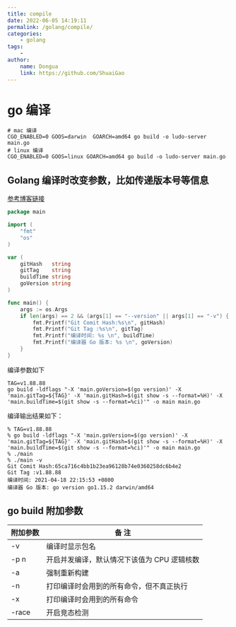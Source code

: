 ```yaml
---
title: compile
date: 2022-06-05 14:19:11
permalink: /golang/compile/
categories:
    - golang
tags:
    -
author:
    name: Dongua
    link: https://github.com/ShuaiGao
---
```


# go 编译

```shell
# mac 编译
CGO_ENABLED=0 GOOS=darwin  GOARCH=amd64 go build -o ludo-server main.go
# linux 编译
CGO_ENABLED=0 GOOS=linux GOARCH=amd64 go build -o ludo-server main.go
```

## Golang 编译时改变参数，比如传递版本号等信息

[参考博客链接](https://www.twle.cn/t/19202)

```go
package main

import (
    "fmt"
    "os"
)

var (
    gitHash   string
    gitTag    string
    buildTime string
    goVersion string
)

func main() {
    args := os.Args
    if len(args) == 2 && (args[1] == "--version" || args[1] == "-v") {
        fmt.Printf("Git Comit Hash:%s\n", gitHash)
        fmt.Printf("Git Tag :%s\n", gitTag)
        fmt.Printf("编译时间: %s \n", buildTime)
        fmt.Printf("编译器 Go 版本: %s \n", goVersion)
    }
}
```

编译参数如下

```shell
TAG=v1.88.88
go build -ldflags "-X 'main.goVersion=$(go version)' -X 'main.gitTag=${TAG}' -X 'main.gitHash=$(git show -s --format=%H)' -X 'main.buildTime=$(git show -s --format=%ci)'" -o main main.go
```

编译输出结果如下：

```shell
% TAG=v1.88.88
% go build -ldflags "-X 'main.goVersion=$(go version)' -X 'main.gitTag=${TAG}' -X 'main.gitHash=$(git show -s --format=%H)' -X 'main.buildTime=$(git show -s --format=%ci)'" -o main main.go
% ./main
% ./main -v
Git Comit Hash:65ca716c4bb1b23ea96128b74e0360258dc6b4e2
Git Tag :v1.88.88
编译时间: 2021-04-18 22:15:53 +0800
编译器 Go 版本: go version go1.15.2 darwin/amd64
```

## go build 附加参数

| 附加参数 | 备 注                                       |
| -------- | ------------------------------------------- |
| -v       | 编译时显示包名                              |
| -p n     | 开启并发编译，默认情况下该值为 CPU 逻辑核数 |
| -a       | 强制重新构建                                |
| -n       | 打印编译时会用到的所有命令，但不真正执行    |
| -x       | 打印编译时会用到的所有命令                  |
| -race    | 开启竞态检测                                |
